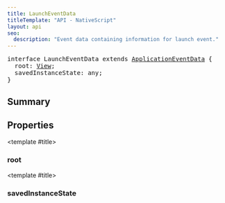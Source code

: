 ```yaml
---
title: LaunchEventData
titleTemplate: "API - NativeScript"
layout: api
seo:
  description: "Event data containing information for launch event."
---
```


<!-- This page is auto generated, do not edit manually. -->
<!-- Run "yarn generate:api-docs" to regenerate -->

<script setup lang="ts">
  import { provide } from "vue";
  import API_DATA from "./LaunchEventData.data.json";
  
  provide('API_DATA', API_DATA);
</script>

<APIRefHierarchy v-once />

<pre class="[&_a]:text-green-400">interface LaunchEventData extends <a href="/api/interface/ApplicationEventData">ApplicationEventData</a> {
  root: <a href="/api/class/View">View</a>;
  savedInstanceState: any;
}</pre>

<APIRefComment commentBase64="eyJibG9ja1RhZ3MiOltdLCJtb2RpZmllclRhZ3MiOnt9LCJzdW1tYXJ5IjpbeyJraW5kIjoidGV4dCIsInRleHQiOiJFdmVudCBkYXRhIGNvbnRhaW5pbmcgaW5mb3JtYXRpb24gZm9yIGxhdW5jaCBldmVudC4ifV19" v-once />

## <Heading ignore>Summary</Heading>

<APIRefSummary v-once />

## Properties

<div class="isOptional">

<APIRef for="1073" v-once>

<template #title>

### root

</template>

</APIRef>

</div>

<div class="isOptional">

<APIRef for="1074" v-once>

<template #title>

### savedInstanceState

</template>

</APIRef>

</div>
